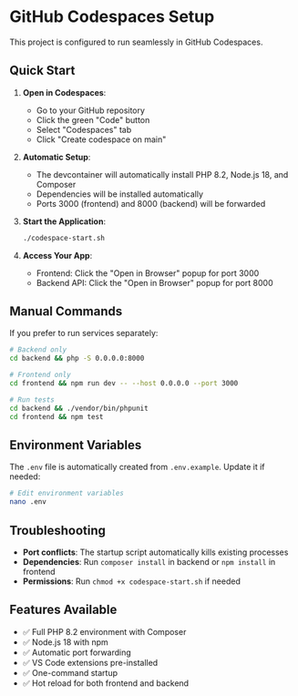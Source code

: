 # GitHub Codespaces Setup

This project is configured to run seamlessly in GitHub Codespaces.

## Quick Start

1. **Open in Codespaces**:
   - Go to your GitHub repository
   - Click the green "Code" button
   - Select "Codespaces" tab
   - Click "Create codespace on main"

2. **Automatic Setup**:
   - The devcontainer will automatically install PHP 8.2, Node.js 18, and Composer
   - Dependencies will be installed automatically
   - Ports 3000 (frontend) and 8000 (backend) will be forwarded

3. **Start the Application**:
   ```bash
   ./codespace-start.sh
   ```

4. **Access Your App**:
   - Frontend: Click the "Open in Browser" popup for port 3000
   - Backend API: Click the "Open in Browser" popup for port 8000

## Manual Commands

If you prefer to run services separately:

```bash
# Backend only
cd backend && php -S 0.0.0.0:8000

# Frontend only  
cd frontend && npm run dev -- --host 0.0.0.0 --port 3000

# Run tests
cd backend && ./vendor/bin/phpunit
cd frontend && npm test
```

## Environment Variables

The `.env` file is automatically created from `.env.example`. Update it if needed:

```bash
# Edit environment variables
nano .env
```

## Troubleshooting

- **Port conflicts**: The startup script automatically kills existing processes
- **Dependencies**: Run `composer install` in backend or `npm install` in frontend
- **Permissions**: Run `chmod +x codespace-start.sh` if needed

## Features Available

- ✅ Full PHP 8.2 environment with Composer
- ✅ Node.js 18 with npm
- ✅ Automatic port forwarding
- ✅ VS Code extensions pre-installed
- ✅ One-command startup
- ✅ Hot reload for both frontend and backend